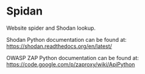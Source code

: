 Spidan
======

Website spider and Shodan lookup. 

Shodan Python documentation can be found at:
https://shodan.readthedocs.org/en/latest/

OWASP ZAP Python documentation can be found at:
https://code.google.com/p/zaproxy/wiki/ApiPython


